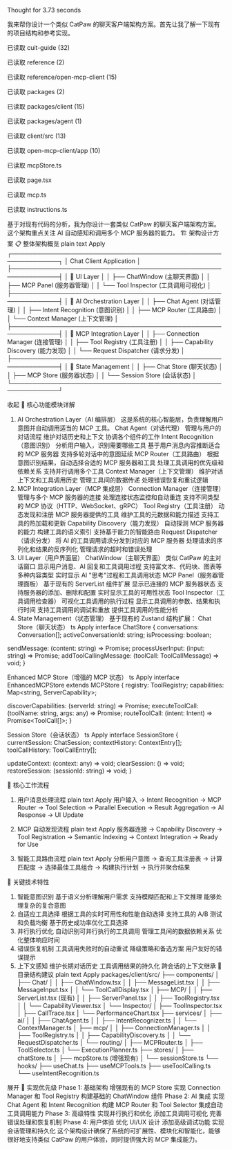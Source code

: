 Thought for 3.73 seconds

我来帮你设计一个类似 CatPaw 的聊天客户端架构方案。首先让我了解一下现有的项目结构和参考实现。

已读取
cuit-guide
(32)

已读取
reference
(2)

已读取
reference/open-mcp-client
(15)

已读取
packages
(2)

已读取
packages/client
(15)

已读取
packages/agent
(1)

已读取
client/src
(13)

已读取
open-mcp-client/app
(10)

已读取
mcpStore.ts

已读取
page.tsx

已读取
mcp.ts

已读取
instructions.ts

基于对现有代码的分析，我为你设计一套类似 CatPaw 的聊天客户端架构方案。这个架构重点关注 AI 自动感知和调用多个 MCP 服务器的能力。
🏗️ 架构设计方案
📋 整体架构概览
plain text
Apply
┌─────────────────────────────────────────────────────────────┐
│ Chat Client Application │
├─────────────────────────────────────────────────────────────┤
│ 📱 UI Layer │
│ ├── ChatWindow (主聊天界面) │
│ ├── MCP Panel (服务器管理) │
│ └── Tool Inspector (工具调用可视化) │
├─────────────────────────────────────────────────────────────┤
│ 🧠 AI Orchestration Layer │
│ ├── Chat Agent (对话管理) │
│ ├── Intent Recognition (意图识别) │
│ ├── MCP Router (工具路由) │
│ └── Context Manager (上下文管理) │
├─────────────────────────────────────────────────────────────┤
│ 🔌 MCP Integration Layer │
│ ├── Connection Manager (连接管理) │
│ ├── Tool Registry (工具注册) │
│ ├── Capability Discovery (能力发现) │
│ └── Request Dispatcher (请求分发) │
├─────────────────────────────────────────────────────────────┤
│ 💾 State Management │
│ ├── Chat Store (聊天状态) │
│ ├── MCP Store (服务器状态) │
│ └── Session Store (会话状态) │
└─────────────────────────────────────────────────────────────┘

收起
🎯 核心功能模块详解

1. AI Orchestration Layer（AI 编排层）
   这是系统的核心智能层，负责理解用户意图并自动调用适当的 MCP 工具。
   Chat Agent（对话代理）
   管理与用户的对话流程
   维护对话历史和上下文
   协调各个组件的工作
   Intent Recognition（意图识别）
   分析用户输入，识别需要哪些工具
   基于用户消息内容推断适合的 MCP 服务器
   支持多轮对话中的意图延续
   MCP Router（工具路由）
   根据意图识别结果，自动选择合适的 MCP 服务器和工具
   处理工具调用的优先级和依赖关系
   支持并行调用多个工具
   Context Manager（上下文管理）
   维护对话上下文和工具调用历史
   管理工具间的数据传递
   处理错误恢复和重试逻辑
2. MCP Integration Layer（MCP 集成层）
   Connection Manager（连接管理）
   管理与多个 MCP 服务器的连接
   处理连接状态监控和自动重连
   支持不同类型的 MCP 协议（HTTP、WebSocket、gRPC）
   Tool Registry（工具注册）
   动态发现和注册 MCP 服务器提供的工具
   维护工具的元数据和能力描述
   支持工具的热加载和更新
   Capability Discovery（能力发现）
   自动探测 MCP 服务器的能力
   构建工具的语义索引
   支持基于能力的智能路由
   Request Dispatcher（请求分发）
   将 AI 的工具调用请求分发到对应的 MCP 服务器
   处理请求的序列化和结果的反序列化
   管理请求的超时和错误处理
3. UI Layer（用户界面层）
   ChatWindow（主聊天界面）
   类似 CatPaw 的主对话窗口
   显示用户消息、AI 回复和工具调用过程
   支持富文本、代码块、图表等多种内容类型
   实时显示 AI "思考"过程和工具调用状态
   MCP Panel（服务器管理面板）
   基于现有的 ServerList 组件扩展
   显示已连接的 MCP 服务器状态
   支持服务器的添加、删除和配置
   实时显示工具的可用性状态
   Tool Inspector（工具调用检查器）
   可视化工具调用的执行过程
   显示工具调用的参数、结果和执行时间
   支持工具调用的调试和重放
   提供工具调用的性能分析
4. State Management（状态管理）
   基于现有的 Zustand 结构扩展：
   Chat Store（聊天状态）
   ts
   Apply
   interface ChatStore {
   conversations: Conversation[];
   activeConversationId: string;
   isProcessing: boolean;

sendMessage: (content: string) => Promise<void>;
processUserInput: (input: string) => Promise<void>;
addToolCallingMessage: (toolCall: ToolCallMessage) => void;
}

Enhanced MCP Store（增强的 MCP 状态）
ts
Apply
interface EnhancedMCPStore extends MCPStore {
registry: ToolRegistry;
capabilities: Map<string, ServerCapability>;

discoverCapabilities: (serverId: string) => Promise<void>;
executeToolCall: (toolName: string, args: any) => Promise<any>;
routeToolCall: (intent: Intent) => Promise<ToolCall[]>;
}

Session Store（会话状态）
ts
Apply
interface SessionStore {
currentSession: ChatSession;
contextHistory: ContextEntry[];
toolCallHistory: ToolCallEntry[];

updateContext: (context: any) => void;
clearSession: () => void;
restoreSession: (sessionId: string) => void;
}

🔄 核心工作流程

1. 用户消息处理流程
   plain text
   Apply
   用户输入 → Intent Recognition → MCP Router → Tool Selection →
   Parallel Execution → Result Aggregation → AI Response → UI Update

2. MCP 自动发现流程
   plain text
   Apply
   服务器连接 → Capability Discovery → Tool Registration →
   Semantic Indexing → Context Integration → Ready for Use

3. 智能工具路由流程
   plain text
   Apply
   分析用户意图 → 查询工具注册表 → 计算匹配度 →
   选择最佳工具组合 → 构建执行计划 → 执行并聚合结果

🎨 关键技术特性

1. 智能意图识别
   基于语义分析理解用户需求
   支持模糊匹配和上下文推理
   能够处理复杂的复合意图
2. 自适应工具选择
   根据工具的实时可用性和性能自动选择
   支持工具的 A/B 测试和负载均衡
   基于历史成功率优化工具选择
3. 并行执行优化
   自动识别可并行执行的工具调用
   管理工具间的数据依赖关系
   优化整体响应时间
4. 错误恢复机制
   工具调用失败时的自动重试
   降级策略和备选方案
   用户友好的错误提示
5. 上下文感知
   维护长期对话历史
   工具调用结果的持久化
   跨会话的上下文继承
   📁 目录结构建议
   plain text
   Apply
   packages/client/src/
   ├── components/
   │ ├── Chat/
   │ │ ├── ChatWindow.tsx
   │ │ ├── MessageList.tsx
   │ │ ├── MessageInput.tsx
   │ │ └── ToolCallDisplay.tsx
   │ ├── MCP/
   │ │ ├── ServerList.tsx (现有)
   │ │ ├── ServerPanel.tsx
   │ │ ├── ToolRegistry.tsx
   │ │ └── CapabilityViewer.tsx
   │ └── Inspector/
   │ ├── ToolInspector.tsx
   │ ├── CallTrace.tsx
   │ └── PerformanceChart.tsx
   ├── services/
   │ ├── ai/
   │ │ ├── ChatAgent.ts
   │ │ ├── IntentRecognizer.ts
   │ │ └── ContextManager.ts
   │ ├── mcp/
   │ │ ├── ConnectionManager.ts
   │ │ ├── ToolRegistry.ts
   │ │ ├── CapabilityDiscovery.ts
   │ │ └── RequestDispatcher.ts
   │ └── routing/
   │ ├── MCPRouter.ts
   │ ├── ToolSelector.ts
   │ └── ExecutionPlanner.ts
   ├── stores/
   │ ├── chatStore.ts
   │ ├── mcpStore.ts (增强现有)
   │ └── sessionStore.ts
   └── hooks/
   ├── useChat.ts
   ├── useMCPTools.ts
   ├── useToolCalling.ts
   └── useIntentRecognition.ts

展开
🚀 实现优先级
Phase 1: 基础架构
增强现有的 MCP Store
实现 Connection Manager 和 Tool Registry
构建基础的 ChatWindow 组件
Phase 2: AI 集成
实现 Chat Agent 和 Intent Recognition
构建 MCP Router 和 Tool Selector
集成自动工具调用能力
Phase 3: 高级特性
实现并行执行和优化
添加工具调用可视化
完善错误处理和恢复机制
Phase 4: 用户体验
优化 UI/UX 设计
添加高级调试功能
实现会话管理和持久化
这个架构设计确保了系统的可扩展性、模块化和智能化，能够很好地支持类似 CatPaw 的用户体验，同时提供强大的 MCP 集成能力。
